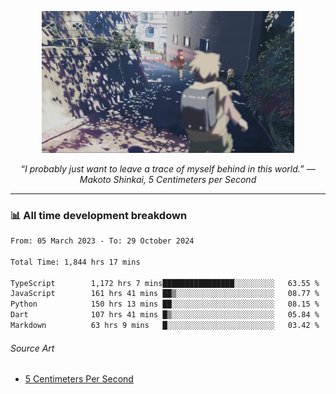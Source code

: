 <p align="center"><img src="asset/header.jpg" width="80%"/></p>
<p align="center"><i>“I probably just want to leave a trace of myself behind in this world.” ― Makoto Shinkai, 5 Centimeters per Second</i></p>

---
<!--
<details>
  <summary>📃 My Resume</summary>

### Education

- 📖 **Computer Science**\
📆 10/2021 - present\
📍 **Thang Long University** - Hoang Mai, Hanoi, Vietnam

### Experience

<img align="right" src="https://img.shields.io/badge/Figma-F24E1E?style=flat&logo=figma&logoColor=white"/>
<img align="right" src="https://img.shields.io/badge/node.js-6DA55F?style=flat&logo=node.js&logoColor=white"/>
<img align="right" src="https://img.shields.io/badge/Next.js-black?style=flat&logo=next.js&logoColor=white"/>
<img align="right" src="https://img.shields.io/badge/TypeScript-007ACC?style=flat&logo=typescript&logoColor=white"/>


- 👨‍💻 **Frontend Web Intern**\
📆 07/2023 - present\
📍 **MQ ICT Solutions** - Hoang Mai, Hanoi, Vietnam
</details> 
-->

### 📊 All time development breakdown

<!--START_SECTION:waka-->

```txt
From: 05 March 2023 - To: 29 October 2024

Total Time: 1,844 hrs 17 mins

TypeScript        1,172 hrs 7 mins████████████████░░░░░░░░░   63.55 %
JavaScript        161 hrs 41 mins ██▒░░░░░░░░░░░░░░░░░░░░░░   08.77 %
Python            150 hrs 13 mins ██░░░░░░░░░░░░░░░░░░░░░░░   08.15 %
Dart              107 hrs 41 mins █▒░░░░░░░░░░░░░░░░░░░░░░░   05.84 %
Markdown          63 hrs 9 mins   █░░░░░░░░░░░░░░░░░░░░░░░░   03.42 %
```

<!--END_SECTION:waka-->

###### Source Art

-  [5 Centimeters Per Second](https://wallhaven.cc/w/nrowq1)

